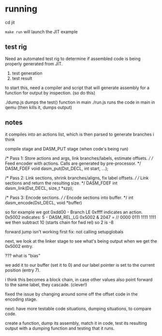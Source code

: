 # running

cd jit

`make run` will launch the JIT example

## test rig

Need an automated test rig to determine if assembled code is being properly generated from JIT.
1) test generation
2) test result

to start this, need a compiler and script that will generate assembly for a function for output by inspection.
(so do this)

./dump.js dumps the test() function in main
./run.js runs the code in main in qemu (then kills it, dumps output)

## notes

it compiles into an actions list, which is then parsed to generate branches i think

compile stage 
and
DASM_PUT stage (when code's being run)

/* Pass 1: Store actions and args, link branches/labels, estimate offsets. */
/* Feed encoder with actions. Calls are generated by pre-processor. */
DASM_FDEF void dasm_put(Dst_DECL, int start, ...);

/* Pass 2: Link sections, shrink branches/aligns, fix label offsets. */
/* Link sections and return the resulting size. */
DASM_FDEF int dasm_link(Dst_DECL, size_t *szp);

/* Pass 3: Encode sections. */
/* Encode sections into buffer. */
int dasm_encode(Dst_DECL, void *buffer)



so for example we got
0xdd00 - Branch LE
0xffff indicates an action.
0x5002 indicates:
	5 - DASM_REL_LG
	0x5002 & 2047 = // 0000 0111 1111 1111
	we then subtract 10 (starts chain for fwd rel)
	so 2 is -8


forward jump isn't working
first fix: not calling setupglobals

next, we look at the linker stage to see what's being output when we get the 0x5002 entry.

??? what is "bias"

we add it to our buffer (set it to 0) and our label pointer is set to the current position (entry 7).

i think this becomes a block chain, in case other values also point forward to the same label, they cascade. (clever!)

fixed the issue by changing around some off the offset code in the encoding stage.

next: have more testable code situations, dumping situations, to compare code.


create a function,
dump its assembly,
match it in code,
test its resulting output with a dumping function
and testing that it runs.